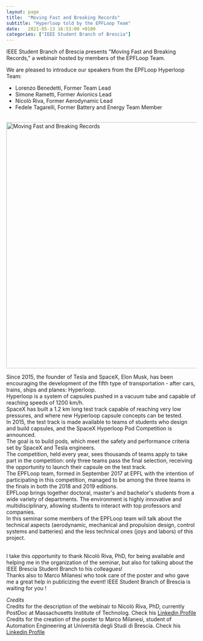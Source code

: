 ```yaml
---
layout: page
title:  "Moving Fast and Breaking Records"
subtitle: "Hyperloop told by the EPFLoop Team"
date:   2021-05-13 16:53:00 +0100
categories: ["IEEE Student Branch of Brescia"]
---
```


IEEE Student Branch of Brescia presents "Moving Fast and Breaking Records," a webinair hosted by members of the EPFLoop Team.
<br/>

We are pleased to introduce our speakers from the EPFLoop Hyperloop Team:
- Lorenzo Benedetti, Former Team Lead
- Simone Rametti, Former Avionics Lead
- Nicolò Riva, Former Aerodynamic Lead
- Fedele Tagarelli, Former Battery and Energy Team Member
<br/>


<img src="https://github.com/freshq99/freshq99.github.io/blob/master/assets/img/sitowebinair.jpg?raw=true" alt="Moving Fast and Breaking Records" class="center" style="height: 650px; width:650px;"/>

Since 2015, the founder of Tesla and SpaceX, Elon Musk, has been encouraging the development of the fifth type of transportation - after cars, trains, ships and planes: Hyperloop. 
<br/>Hyperloop is a system of capsules pushed in a vacuum tube and capable of reaching speeds of 1200 km/h. 
<br/> SpaceX has built a 1.2 km long test track capable of reaching very low pressures, and where new Hyperloop capsule concepts can be tested. 
<br/> In 2015, the test track is made available to teams of students who design and build capsules, and the SpaceX Hyperloop Pod Competition is announced. 
<br/> The goal is to build pods, which meet the safety and performance criteria set by SpaceX and Tesla engineers.
<br/> The competition, held every year, sees thousands of teams apply to take part in the competition: only three teams pass the final selection, receiving the opportunity to launch their capsule on the test track. 
<br/> The EPFLoop team, formed in September 2017 at EPFL with the intention of participating in this competition, managed to be among the three teams in the finals in both the 2018 and 2019 editions.
<br/> EPFLoop brings together doctoral, master's and bachelor's students from a wide variety of departments. The environment is highly innovative and multidisciplinary, allowing students to interact with top professors and companies.
<br/> In this seminar some members of the EPFLoop team will talk about the technical aspects (aerodynamic, mechanical and propulsion design, control systems and batteries) and the less technical ones (joys and labors) of this project. 

<br/>I take this opportunity to thank Nicolò Riva, PhD, for being available and helping me in the organization of the seminar, but also for talking about the IEEE Brescia Student Branch to his colleagues!
<br/>Thanks also to Marco Milanesi who took care of the poster and who gave me a great help in publicizing the event!
IEEE Student Branch of Brescia is waiting for you !

*Credits*
<br/>Credits for the description of the webinair to Nicolò Riva, PhD, currently PostDoc at Massachusetts Institute of Technolog. Check his [Linkedin Profile](https://www.linkedin.com/in/nicorivaprina/)
<br/>Credits for the creation of the poster to Marco Milanesi, student of Automation Engineering at Università degli Studi di Brescia. Check his [Linkedin Profile](https://www.linkedin.com/in/milanesimarco/)
